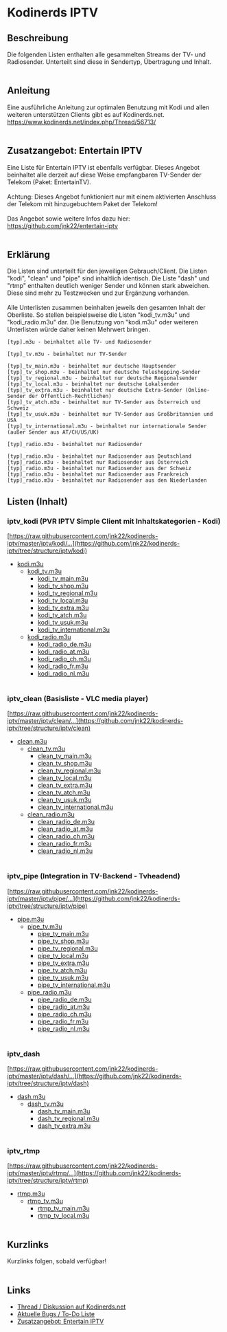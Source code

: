 # Kodinerds IPTV
## Beschreibung
Die folgenden Listen enthalten alle gesammelten Streams der TV- und Radiosender.
Unterteilt sind diese in Sendertyp, Übertragung und Inhalt.
<br><br>
## Anleitung
Eine ausführliche Anleitung zur optimalen Benutzung mit Kodi und allen weiteren unterstützen Clients gibt es auf Kodinerds.net.
<br>
https://www.kodinerds.net/index.php/Thread/56713/
<br><br>
## Zusatzangebot: Entertain IPTV
Eine Liste für Entertain IPTV ist ebenfalls verfügbar.
Dieses Angebot beinhaltet alle derzeit auf diese Weise empfangbaren TV-Sender der Telekom (Paket: EntertainTV).
<br><br>
Achtung: Dieses Angebot funktioniert nur mit einem aktivierten Anschluss der Telekom mit hinzugebuchtem Paket der Telekom!
<br><br>
Das Angebot sowie weitere Infos dazu hier: https://github.com/jnk22/entertain-iptv
<br><br>
## Erklärung
Die Listen sind unterteilt für den jeweiligen Gebrauch/Client. Die Listen "kodi", "clean" und "pipe" sind inhaltlich identisch. Die Liste "dash" und "rtmp" enthalten deutlich weniger Sender und können stark abweichen. Diese sind mehr zu Testzwecken und zur Ergänzung vorhanden.
<br><br>
Alle Unterlisten zusammen beinhalten jeweils den gesamten Inhalt der Oberliste. So stellen beispielsweise die Listen "kodi_tv.m3u" und "kodi_radio.m3u" dar. Die Benutzung von "kodi.m3u" oder weiteren Unterlisten würde daher keinen Mehrwert bringen.
```
[typ].m3u - beinhaltet alle TV- und Radiosender

[typ]_tv.m3u - beinhaltet nur TV-Sender

[typ]_tv_main.m3u - beinhaltet nur deutsche Hauptsender
[typ]_tv_shop.m3u - beinhaltet nur deutsche Teleshopping-Sender
[typ]_tv_regional.m3u - beinhaltet nur deutsche Regionalsender
[typ]_tv_local.m3u - beinhaltet nur deutsche Lokalsender
[typ]_tv_extra.m3u - beinhaltet nur deutsche Extra-Sender (Online-Sender der Öffentlich-Rechtlichen)
[typ]_tv_atch.m3u - beinhaltet nur TV-Sender aus Österreich und Schweiz
[typ]_tv_usuk.m3u - beinhaltet nur TV-Sender aus Großbritannien und USA
[typ]_tv_international.m3u - beinhaltet nur internationale Sender (außer Sender aus AT/CH/US/UK)

[typ]_radio.m3u - beinhaltet nur Radiosender

[typ]_radio.m3u - beinhaltet nur Radiosender aus Deutschland
[typ]_radio.m3u - beinhaltet nur Radiosender aus Österreich
[typ]_radio.m3u - beinhaltet nur Radiosender aus der Schweiz
[typ]_radio.m3u - beinhaltet nur Radiosender aus Frankreich
[typ]_radio.m3u - beinhaltet nur Radiosender aus den Niederlanden
```
## Listen (Inhalt)
### iptv_kodi (PVR IPTV Simple Client mit Inhaltskategorien - Kodi)
[https://raw.githubusercontent.com/jnk22/kodinerds-iptv/master/iptv/kodi/...](https://github.com/jnk22/kodinerds-iptv/tree/structure/iptv/kodi)
* [kodi.m3u](https://raw.githubusercontent.com/jnk22/kodinerds-iptv/master/iptv/kodi/kodi.m3u)
  * [kodi_tv.m3u](https://raw.githubusercontent.com/jnk22/kodinerds-iptv/master/iptv/kodi/kodi_tv.m3u)
    * [kodi_tv_main.m3u](https://raw.githubusercontent.com/jnk22/kodinerds-iptv/master/iptv/kodi/kodi_tv_main.m3u)
    * [kodi_tv_shop.m3u](https://raw.githubusercontent.com/jnk22/kodinerds-iptv/master/iptv/kodi/kodi_tv_shop.m3u)
    * [kodi_tv_regional.m3u](https://raw.githubusercontent.com/jnk22/kodinerds-iptv/master/iptv/kodi/kodi_tv_regional.m3u)
    * [kodi_tv_local.m3u](https://raw.githubusercontent.com/jnk22/kodinerds-iptv/master/iptv/kodi/kodi_tv_local.m3u)
    * [kodi_tv_extra.m3u](https://raw.githubusercontent.com/jnk22/kodinerds-iptv/master/iptv/kodi/kodi_tv_extra.m3u)
    * [kodi_tv_atch.m3u](https://raw.githubusercontent.com/jnk22/kodinerds-iptv/master/iptv/kodi/kodi_tv_atch.m3u)
    * [kodi_tv_usuk.m3u](https://raw.githubusercontent.com/jnk22/kodinerds-iptv/master/iptv/kodi/kodi_tv_usuk.m3u)
    * [kodi_tv_international.m3u](https://raw.githubusercontent.com/jnk22/kodinerds-iptv/master/iptv/kodi/kodi_tv_international.m3u)
  * [kodi_radio.m3u](https://raw.githubusercontent.com/jnk22/kodinerds-iptv/master/iptv/kodi/kodi_radio.m3u)
    * [kodi_radio_de.m3u](https://raw.githubusercontent.com/jnk22/kodinerds-iptv/master/iptv/kodi/kodi_radio_de.m3u)
    * [kodi_radio_at.m3u](https://raw.githubusercontent.com/jnk22/kodinerds-iptv/master/iptv/kodi/kodi_radio_at.m3u)
    * [kodi_radio_ch.m3u](https://raw.githubusercontent.com/jnk22/kodinerds-iptv/master/iptv/kodi/kodi_radio_ch.m3u)
    * [kodi_radio_fr.m3u](https://raw.githubusercontent.com/jnk22/kodinerds-iptv/master/iptv/kodi/kodi_radio_fr.m3u)
    * [kodi_radio_nl.m3u](https://raw.githubusercontent.com/jnk22/kodinerds-iptv/master/iptv/kodi/kodi_radio_nl.m3u)
<br><br>
### iptv_clean (Basisliste - VLC media player)
[https://raw.githubusercontent.com/jnk22/kodinerds-iptv/master/iptv/clean/...](https://github.com/jnk22/kodinerds-iptv/tree/structure/iptv/clean)
* [clean.m3u](https://raw.githubusercontent.com/jnk22/kodinerds-iptv/master/iptv/clean/clean.m3u)
  * [clean_tv.m3u](https://raw.githubusercontent.com/jnk22/kodinerds-iptv/master/iptv/clean/clean_tv.m3u)
    * [clean_tv_main.m3u](https://raw.githubusercontent.com/jnk22/kodinerds-iptv/master/iptv/clean/clean_tv_main.m3u)
    * [clean_tv_shop.m3u](https://raw.githubusercontent.com/jnk22/kodinerds-iptv/master/iptv/clean/clean_tv_shop.m3u)
    * [clean_tv_regional.m3u](https://raw.githubusercontent.com/jnk22/kodinerds-iptv/master/iptv/clean/clean_tv_regional.m3u)
    * [clean_tv_local.m3u](https://raw.githubusercontent.com/jnk22/kodinerds-iptv/master/iptv/clean/clean_tv_local.m3u)
    * [clean_tv_extra.m3u](https://raw.githubusercontent.com/jnk22/kodinerds-iptv/master/iptv/clean/clean_tv_extra.m3u)
    * [clean_tv_atch.m3u](https://raw.githubusercontent.com/jnk22/kodinerds-iptv/master/iptv/clean/clean_tv_atch.m3u)
    * [clean_tv_usuk.m3u](https://raw.githubusercontent.com/jnk22/kodinerds-iptv/master/iptv/clean/clean_tv_usuk.m3u)
    * [clean_tv_international.m3u](https://raw.githubusercontent.com/jnk22/kodinerds-iptv/master/iptv/clean/clean_tv_international.m3u)
  * [clean_radio.m3u](https://raw.githubusercontent.com/jnk22/kodinerds-iptv/master/iptv/clean/clean_radio.m3u)
    * [clean_radio_de.m3u](https://raw.githubusercontent.com/jnk22/kodinerds-iptv/master/iptv/clean/clean_radio_de.m3u)
    * [clean_radio_at.m3u](https://raw.githubusercontent.com/jnk22/kodinerds-iptv/master/iptv/clean/clean_radio_at.m3u)
    * [clean_radio_ch.m3u](https://raw.githubusercontent.com/jnk22/kodinerds-iptv/master/iptv/clean/clean_radio_ch.m3u)
    * [clean_radio_fr.m3u](https://raw.githubusercontent.com/jnk22/kodinerds-iptv/master/iptv/clean/clean_radio_fr.m3u)
    * [clean_radio_nl.m3u](https://raw.githubusercontent.com/jnk22/kodinerds-iptv/master/iptv/clean/clean_radio_nl.m3u)
<br><br>
### iptv_pipe (Integration in TV-Backend - Tvheadend)
[https://raw.githubusercontent.com/jnk22/kodinerds-iptv/master/iptv/pipe/...](https://github.com/jnk22/kodinerds-iptv/tree/structure/iptv/pipe)
* [pipe.m3u](https://raw.githubusercontent.com/jnk22/kodinerds-iptv/master/iptv/pipe/pipe.m3u)
  * [pipe_tv.m3u](https://raw.githubusercontent.com/jnk22/kodinerds-iptv/master/iptv/pipe/pipe_tv.m3u)
    * [pipe_tv_main.m3u](https://raw.githubusercontent.com/jnk22/kodinerds-iptv/master/iptv/pipe/pipe_tv_main.m3u)
    * [pipe_tv_shop.m3u](https://raw.githubusercontent.com/jnk22/kodinerds-iptv/master/iptv/pipe/pipe_tv_shop.m3u)
    * [pipe_tv_regional.m3u](https://raw.githubusercontent.com/jnk22/kodinerds-iptv/master/iptv/pipe/pipe_tv_regional.m3u)
    * [pipe_tv_local.m3u](https://raw.githubusercontent.com/jnk22/kodinerds-iptv/master/iptv/pipe/pipe_tv_local.m3u)
    * [pipe_tv_extra.m3u](https://raw.githubusercontent.com/jnk22/kodinerds-iptv/master/iptv/pipe/pipe_tv_extra.m3u)
    * [pipe_tv_atch.m3u](https://raw.githubusercontent.com/jnk22/kodinerds-iptv/master/iptv/pipe/pipe_tv_atch.m3u)
    * [pipe_tv_usuk.m3u](https://raw.githubusercontent.com/jnk22/kodinerds-iptv/master/iptv/pipe/pipe_tv_usuk.m3u)
    * [pipe_tv_international.m3u](https://raw.githubusercontent.com/jnk22/kodinerds-iptv/master/iptv/pipe/pipe_tv_international.m3u)
  * [pipe_radio.m3u](https://raw.githubusercontent.com/jnk22/kodinerds-iptv/master/iptv/pipe/pipe_radio.m3u)
    * [pipe_radio_de.m3u](https://raw.githubusercontent.com/jnk22/kodinerds-iptv/master/iptv/pipe/pipe_radio_de.m3u)
    * [pipe_radio_at.m3u](https://raw.githubusercontent.com/jnk22/kodinerds-iptv/master/iptv/pipe/pipe_radio_at.m3u)
    * [pipe_radio_ch.m3u](https://raw.githubusercontent.com/jnk22/kodinerds-iptv/master/iptv/pipe/pipe_radio_ch.m3u)
    * [pipe_radio_fr.m3u](https://raw.githubusercontent.com/jnk22/kodinerds-iptv/master/iptv/pipe/pipe_radio_fr.m3u)
    * [pipe_radio_nl.m3u](https://raw.githubusercontent.com/jnk22/kodinerds-iptv/master/iptv/pipe/pipe_radio_nl.m3u)
<br><br>
### iptv_dash
[https://raw.githubusercontent.com/jnk22/kodinerds-iptv/master/iptv/dash/...](https://github.com/jnk22/kodinerds-iptv/tree/structure/iptv/dash)
* [dash.m3u](https://raw.githubusercontent.com/jnk22/kodinerds-iptv/master/iptv/dash/dash.m3u)
  * [dash_tv.m3u](https://raw.githubusercontent.com/jnk22/kodinerds-iptv/master/iptv/dash/dash_tv.m3u)
    * [dash_tv_main.m3u](https://raw.githubusercontent.com/jnk22/kodinerds-iptv/master/iptv/dash/dash_tv_main.m3u)
    * [dash_tv_regional.m3u](https://raw.githubusercontent.com/jnk22/kodinerds-iptv/master/iptv/dash/dash_tv_regional.m3u)
    * [dash_tv_extra.m3u](https://raw.githubusercontent.com/jnk22/kodinerds-iptv/master/iptv/dash/dash_tv_extra.m3u)
<br><br>
### iptv_rtmp
[https://raw.githubusercontent.com/jnk22/kodinerds-iptv/master/iptv/rtmp/...](https://github.com/jnk22/kodinerds-iptv/tree/structure/iptv/rtmp)
* [rtmp.m3u](https://raw.githubusercontent.com/jnk22/kodinerds-iptv/master/iptv/rtmp/rtmp.m3u)
  * [rtmp_tv.m3u](https://raw.githubusercontent.com/jnk22/kodinerds-iptv/master/iptv/rtmp/rtmp_tv.m3u)
    * [rtmp_tv_main.m3u](https://raw.githubusercontent.com/jnk22/kodinerds-iptv/master/iptv/rtmp/rtmp_tv_main.m3u)
    * [rtmp_tv_local.m3u](https://raw.githubusercontent.com/jnk22/kodinerds-iptv/master/iptv/rtmp/rtmp_tv_local.m3u)
<br><br>
## Kurzlinks
Kurzlinks folgen, sobald verfügbar!
<br><br>
## Links
* [Thread / Diskussion auf Kodinerds.net](https://www.kodinerds.net/index.php/Thread/56713/)
* [Aktuelle Bugs / To-Do Liste](https://github.com/jnk22/kodinerds-iptv/issues)
* [Zusatzangebot: Entertain IPTV](https://github.com/jnk22/entertain-iptv)
